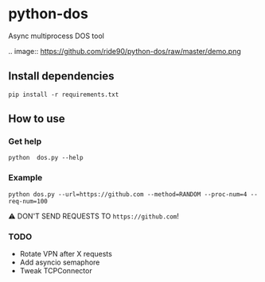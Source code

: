 # python-dos
Async multiprocess DOS tool

.. image:: https://github.com/ride90/python-dos/raw/master/demo.png

## Install dependencies
```shell
pip install -r requirements.txt
```

## How to use
### Get help
```shell
python  dos.py --help
```

### Example
```shell
python dos.py --url=https://github.com --method=RANDOM --proc-num=4 --req-num=100
```
:warning: DON'T SEND REQUESTS TO `https://github.com`!


### TODO
- Rotate VPN after X requests
- Add asyncio semaphore
- Tweak TCPConnector
